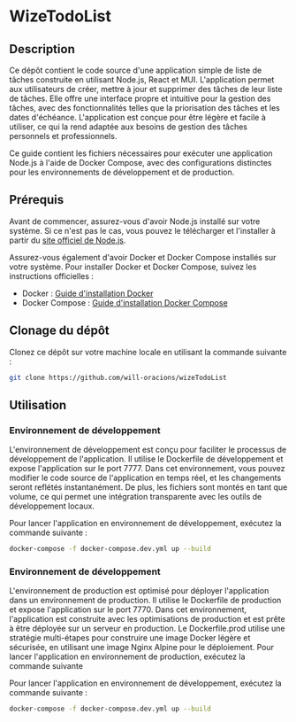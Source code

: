 # WizeTodoList


## Description
Ce dépôt contient le code source d'une application simple de liste de tâches construite en utilisant Node.js, React et MUI. L'application permet aux utilisateurs de créer, mettre à jour et supprimer des tâches de leur liste de tâches. Elle offre une interface propre et intuitive pour la gestion des tâches, avec des fonctionnalités telles que la priorisation des tâches et les dates d'échéance. L'application est conçue pour être légère et facile à utiliser, ce qui la rend adaptée aux besoins de gestion des tâches personnels et professionnels.


Ce guide contient les fichiers nécessaires pour exécuter une application Node.js à l'aide de Docker Compose, avec des configurations distinctes pour les environnements de développement et de production.

## Prérequis

Avant de commencer, assurez-vous d'avoir Node.js installé sur votre système. Si ce n'est pas le cas, vous pouvez le télécharger et l'installer à partir du [site officiel de Node.js](https://nodejs.org/).


Assurez-vous également d'avoir Docker et Docker Compose installés sur votre système. Pour installer Docker et Docker Compose, suivez les instructions officielles :

- Docker : [Guide d'installation Docker](https://docs.docker.com/get-docker/)
- Docker Compose : [Guide d'installation Docker Compose](https://docs.docker.com/compose/install/)


## Clonage du dépôt

Clonez ce dépôt sur votre machine locale en utilisant la commande suivante :

```bash
git clone https://github.com/will-oracions/wizeTodoList
```

## Utilisation

### Environnement de développement
L'environnement de développement est conçu pour faciliter le processus de développement de l'application. Il utilise le Dockerfile de développement et expose l'application sur le port 7777. Dans cet environnement, vous pouvez modifier le code source de l'application en temps réel, et les changements seront reflétés instantanément. De plus, les fichiers sont montés en tant que volume, ce qui permet une intégration transparente avec les outils de développement locaux. 

Pour lancer l'application en environnement de développement, exécutez la commande suivante :

```bash
docker-compose -f docker-compose.dev.yml up --build
```

### Environnement de développement
L'environnement de production est optimisé pour déployer l'application dans un environnement de production. Il utilise le Dockerfile de production et expose l'application sur le port 7770. Dans cet environnement, l'application est construite avec les optimisations de production et est prête à être déployée sur un serveur en production. Le Dockerfile.prod utilise une stratégie multi-étapes pour construire une image Docker légère et sécurisée, en utilisant une image Nginx Alpine pour le déploiement. Pour lancer l'application en environnement de production, exécutez la commande suivante

Pour lancer l'application en environnement de développement, exécutez la commande suivante :

```bash
docker-compose -f docker-compose.dev.yml up --build
```